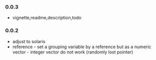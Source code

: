 ### 0.0.3

* vignette,readme,description,todo

### 0.0.2

* adjust to solaris
* reference - set a grouping variable by a reference but as a numeric vector - integer vector do not work (randomly lost pointer)
